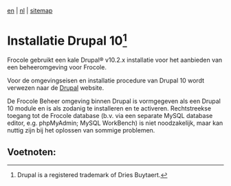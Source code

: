 [en](\en\frocole_install_drupal10) | [nl](\nl\frocole_install_drupal10) | [sitemap](\nl\sitemap)

# Installatie Drupal 10[^1]

Frocole gebruikt een kale Drupal® v10.2.x installatie voor het aanbieden van een beheeromgeving voor Frocole.

Voor de omgevingseisen en installatie procedure van Drupal 10 wordt verwezen naar de [Drupal](https://www.drupal.org) website.

De Frocole Beheer omgeving binnen Drupal is vormgegeven als een Drupal 10 module en is als zodanig te installeren en te activeren.
Rechtstreekse toegang tot de Frocole database (b.v. via een separate MySQL database editor, e.g. phpMyAdmin; MySQL WorkBench) is niet noodzakelijk, maar kan nuttig zijn bij het oplossen van sommige problemen.

## Voetnoten:
[^1]: Drupal is a registered trademark of Dries Buytaert.
